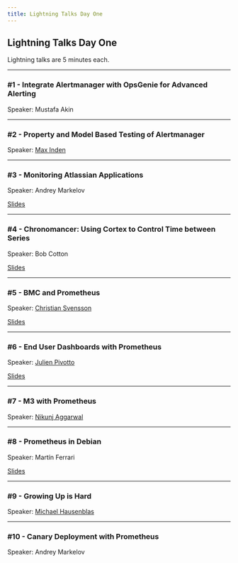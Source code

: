 ```yaml
---
title: Lightning Talks Day One
---
```


## Lightning Talks Day One

Lightning talks are 5 minutes each.

---

### #1 - Integrate Alertmanager with OpsGenie for Advanced Alerting

Speaker: Mustafa Akin

---

### #2 - Property and Model Based Testing of Alertmanager

Speaker: [Max Inden](/2017-munich/speakers/max-inden/)

---

### #3 - Monitoring Atlassian Applications

Speaker: Andrey Markelov

[Slides](/2018-munich/slides/lightning-talks-day1-03-monitoring-atlassian-applications.pdf)

---

### #4 - Chronomancer: Using Cortex to Control Time between Series

Speaker: Bob Cotton

[Slides](/2018-munich/slides/lightning-talks-day1-04_chronomancer-using-cortex-to-control-time-between-series.pdf)

---

### #5 - BMC and Prometheus

Speaker: [Christian Svensson](/2016-berlin/speakers/christian-svensson/)

[Slides](/2018-munich/slides/lightning-talks-day1-05_bmc-and-prometheus.pdf)

---

### #6 - End User Dashboards with Prometheus

Speaker: [Julien Pivotto](/2018-munich/speakers/julien-pivotto/)

[Slides](/2018-munich/slides/lightning-talks-day1-06_end-user-dashboards-with-prometheus.pdf)

---

### #7 - M3 with Prometheus

Speaker: [Nikunj Aggarwal](/2018-munich/speakers/nikunj-aggarwal/)

---

### #8 - Prometheus in Debian

Speaker: Martín Ferrari

[Slides](/2018-munich/slides/lightning-talks-day1-08_prometheus-in-debian.pdf)

---

### #9 - Growing Up is Hard

Speaker: [Michael Hausenblas](/2018-munich/speakers/michael-hausenblas/)

---

### #10 - Canary Deployment with Prometheus

Speaker: Andrey Markelov

